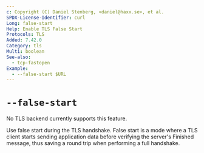 ```yaml
---
c: Copyright (C) Daniel Stenberg, <daniel@haxx.se>, et al.
SPDX-License-Identifier: curl
Long: false-start
Help: Enable TLS False Start
Protocols: TLS
Added: 7.42.0
Category: tls
Multi: boolean
See-also:
  - tcp-fastopen
Example:
  - --false-start $URL
---
```


# `--false-start`

No TLS backend currently supports this feature.

Use false start during the TLS handshake. False start is a mode where a TLS
client starts sending application data before verifying the server's Finished
message, thus saving a round trip when performing a full handshake.
